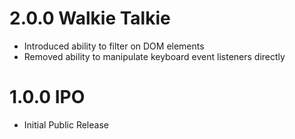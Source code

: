 # 2.0.0 Walkie Talkie

- Introduced ability to filter on DOM elements
- Removed ability to manipulate keyboard event listeners directly

# 1.0.0 IPO

- Initial Public Release

